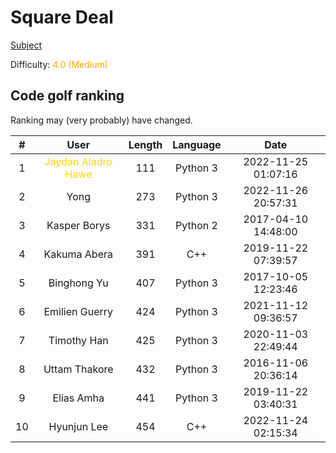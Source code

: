 # Square Deal

[Subject](https://open.kattis.com/problems/squaredeal)

Difficulty: <span style="color:orange">4.0 (Medium)</span>

## Code golf ranking

Ranking may (very probably) have changed.

|  # |        User        | Length | Language |         Date        |
|:--:|:------------------:|:------:|:--------:|:-------------------:|
| 1  | <span style="color:gold">Jaydan Aladro Hawe </span> | 111    | Python 3 | 2022-11-25 01:07:16 |
| 2  | Yong               | 273    | Python 3 | 2022-11-26 20:57:31 |
| 3  | Kasper Borys       | 331    | Python 2 | 2017-04-10 14:48:00 |
| 4  | Kakuma Abera       | 391    | C++      | 2019-11-22 07:39:57 |
| 5  | Binghong Yu        | 407    | Python 3 | 2017-10-05 12:23:46 |
| 6  | Emilien Guerry     | 424    | Python 3 | 2021-11-12 09:36:57 |
| 7  | Timothy Han        | 425    | Python 3 | 2020-11-03 22:49:44 |
| 8  | Uttam Thakore      | 432    | Python 3 | 2016-11-06 20:36:14 |
| 9  | Elias Amha         | 441    | Python 3 | 2019-11-22 03:40:31 |
| 10 | Hyunjun Lee        | 454    | C++      | 2022-11-24 02:15:34 |
